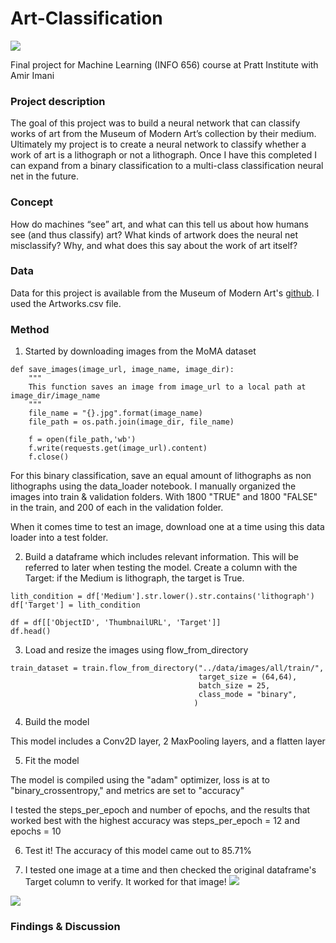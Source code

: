 # Art-Classification

![](https://raw.githubusercontent.com/perceptionmgmt/Art-Classification/main/git-images/img.jpeg)

Final project for Machine Learning (INFO 656) course at Pratt Institute with Amir Imani


### Project description
The goal of this project was to build a neural network that can classify works of art from the Museum of Modern Art’s collection by their medium. Ultimately my project is to create a neural network to classify whether a work of art is a lithograph or not a lithograph. Once I have this completed I can expand from a binary classification to a multi-class classification neural net in the future.


### Concept
How do machines “see” art, and what can this tell us about how humans see (and thus classify) art? What kinds of artwork does the neural net misclassify? Why, and what does this say about the work of art itself?


### Data
Data for this project is available from the Museum of Modern Art's [github](https://github.com/MuseumofModernArt/collection). I used the Artworks.csv file.


### Method

1. Started by downloading images from the MoMA dataset
```
def save_images(image_url, image_name, image_dir):
    """
    This function saves an image from image_url to a local path at image_dir/image_name
    """
    file_name = "{}.jpg".format(image_name)
    file_path = os.path.join(image_dir, file_name)

    f = open(file_path,'wb')
    f.write(requests.get(image_url).content)
    f.close()
```
For this binary classification, save an equal amount of lithographs as non lithographs using the data_loader notebook.
I manually organized the images into train & validation folders. With 1800 "TRUE" and 1800 "FALSE" in the train, and 200 of each in the validation folder.

When it comes time to test an image, download one at a time using this data loader into a test folder.


2.  Build a dataframe which includes relevant information. This will be referred to later when testing the model. Create a column with the Target: if the Medium is lithograph, the target is True.

```
lith_condition = df['Medium'].str.lower().str.contains('lithograph')
df['Target'] = lith_condition

df = df[['ObjectID', 'ThumbnailURL', 'Target']]
df.head()
```


3. Load and resize the images using flow_from_directory

```
train_dataset = train.flow_from_directory("../data/images/all/train/",
                                          target_size = (64,64),
                                          batch_size = 25,
                                          class_mode = "binary",
                                         )
```

4. Build the model

This model includes a Conv2D layer, 2 MaxPooling layers, and a flatten layer

5. Fit the model

The model is compiled using the "adam" optimizer, loss is at to "binary_crossentropy," and metrics are set to "accuracy"

I tested the steps_per_epoch and number of epochs, and the results that worked best with the highest accuracy was steps_per_epoch = 12 and epochs = 10

6. Test it!
The accuracy of this model came out to 85.71%

7. I tested one image at a time and then checked the original dataframe's Target column to verify. It worked for that image!
![](https://raw.githubusercontent.com/perceptionmgmt/Art-Classification/main/git-images/Screen%20Shot%202020-12-09%20at%206.34.06%20PM.jpg)

![](https://github.com/perceptionmgmt/Art-Classification/blob/main/git-images/Screen%20Shot%202020-12-09%20at%206.34.18%20PM.jpg)

### Findings & Discussion

